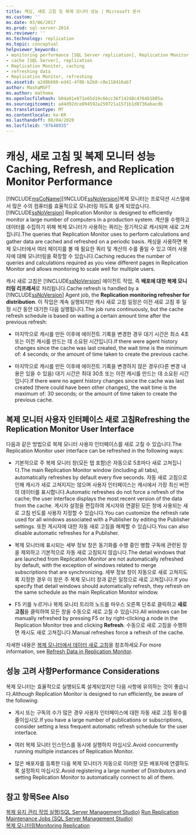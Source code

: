 ```yaml
---
title: 캐싱, 새로 고침 및 복제 모니터 성능 | Microsoft 문서
ms.custom: ''
ms.date: 03/06/2017
ms.prod: sql-server-2014
ms.reviewer: ''
ms.technology: replication
ms.topic: conceptual
helpviewer_keywords:
- monitoring performance [SQL Server replication], Replication Monitor
- cache [SQL Server], replication
- Replication Monitor, caching
- refreshing data
- Replication Monitor, refreshing
ms.assetid: a2d8b666-ed41-4f86-b2b8-c8e118416ab7
author: MashaMSFT
ms.author: mathoma
ms.openlocfilehash: b04a91e971e65d19c66cc36f142d8c4764b1b05a
ms.sourcegitcommit: ad4d92dce894592a259721a1571b1d8736abacdb
ms.translationtype: MT
ms.contentlocale: ko-KR
ms.lasthandoff: 08/04/2020
ms.locfileid: "87648935"
---
```

# <a name="caching-refresh-and-replication-monitor-performance"></a><span data-ttu-id="1beba-102">캐싱, 새로 고침 및 복제 모니터 성능</span><span class="sxs-lookup"><span data-stu-id="1beba-102">Caching, Refresh, and Replication Monitor Performance</span></span>
  [!INCLUDE[msCoName](../../../includes/msconame-md.md)]<span data-ttu-id="1beba-103">[!INCLUDE[ssNoVersion](../../../includes/ssnoversion-md.md)]복제 모니터는 프로덕션 시스템에서 많은 수의 컴퓨터를 효율적으로 모니터링 하도록 설계 되었습니다.</span><span class="sxs-lookup"><span data-stu-id="1beba-103">[!INCLUDE[ssNoVersion](../../../includes/ssnoversion-md.md)] Replication Monitor is designed to efficiently monitor a large number of computers in a production system.</span></span> <span data-ttu-id="1beba-104">계산을 수행하고 데이터를 수집하기 위해 복제 모니터가 사용하는 쿼리는 정기적으로 캐시되며 새로 고쳐집니다.</span><span class="sxs-lookup"><span data-stu-id="1beba-104">The queries that Replication Monitor uses to perform calculations and gather data are cached and refreshed on a periodic basis.</span></span> <span data-ttu-id="1beba-105">캐싱을 사용하면 복제 모니터에서 여러 페이지를 볼 때 필요한 쿼리 및 계산의 수를 줄일 수 있고 여러 사용자에 대해 모니터링을 확장할 수 있습니다.</span><span class="sxs-lookup"><span data-stu-id="1beba-105">Caching reduces the number of queries and calculations required as you view different pages in Replication Monitor and allows monitoring to scale well for multiple users.</span></span>  
  
 <span data-ttu-id="1beba-106">캐시 새로 고침은 [!INCLUDE[ssNoVersion](../../../includes/ssnoversion-md.md)] 에이전트 작업, 즉 **배포에 대한 복제 모니터링 리프레셔**로 처리됩니다.</span><span class="sxs-lookup"><span data-stu-id="1beba-106">Cache refresh is handled by a [!INCLUDE[ssNoVersion](../../../includes/ssnoversion-md.md)] Agent job, the **Replication monitoring refresher for distribution**.</span></span> <span data-ttu-id="1beba-107">이 작업은 계속 실행되지만 캐시 새로 고침 일정은 이전 새로 고침 후 일정 시간 동안 대기한 다음 실행됩니다.</span><span class="sxs-lookup"><span data-stu-id="1beba-107">The job runs continuously, but the cache refresh schedule is based on waiting a certain amount time after the previous refresh:</span></span>  
  
-   <span data-ttu-id="1beba-108">마지막으로 캐시를 만든 이후에 에이전트 기록을 변경한 경우 대기 시간은 최소 4초 또는 이전 캐시를 만드는 데 소요된 시간입니다.</span><span class="sxs-lookup"><span data-stu-id="1beba-108">If there were agent history changes since the cache was last created, the wait time is the minimum of: 4 seconds; or the amount of time taken to create the previous cache.</span></span>  
  
-   <span data-ttu-id="1beba-109">마지막으로 캐시를 만든 이후에 에이전트 기록을 변경하지 않은 경우(다른 변경 내용은 있을 수 있음) 대기 시간은 최대 30초 또는 이전 캐시를 만드는 데 소요된 시간입니다.</span><span class="sxs-lookup"><span data-stu-id="1beba-109">If there were no agent history changes since the cache was last created (there could have been other changes), the wait time is the maximum of: 30 seconds; or the amount of time taken to create the previous cache.</span></span>  
  
## <a name="refreshing-the-replication-monitor-user-interface"></a><span data-ttu-id="1beba-110">복제 모니터 사용자 인터페이스 새로 고침</span><span class="sxs-lookup"><span data-stu-id="1beba-110">Refreshing the Replication Monitor User Interface</span></span>  
 <span data-ttu-id="1beba-111">다음과 같은 방법으로 복제 모니터 사용자 인터페이스를 새로 고칠 수 있습니다.</span><span class="sxs-lookup"><span data-stu-id="1beba-111">The Replication Monitor user interface can be refreshed in the following ways:</span></span>  
  
-   <span data-ttu-id="1beba-112">기본적으로 주 복제 모니터 창(모든 탭 포함)은 자동으로 5초마다 새로 고쳐집니다.</span><span class="sxs-lookup"><span data-stu-id="1beba-112">The main Replication Monitor window (including all tabs), automatically refreshes by default every five seconds.</span></span> <span data-ttu-id="1beba-113">자동 새로 고침으로 인해 캐시가 새로 고쳐지지는 않으며 사용자 인터페이스는 캐시에서 가장 최신 버전의 데이터를 표시합니다.</span><span class="sxs-lookup"><span data-stu-id="1beba-113">Automatic refreshes do not force a refresh of the cache; the user interface displays the most recent version of the data from the cache.</span></span> <span data-ttu-id="1beba-114">게시자 설정을 편집하여 게시자와 연결된 모든 창에 사용되는 새로 고침 빈도를 사용자 지정할 수 있습니다.</span><span class="sxs-lookup"><span data-stu-id="1beba-114">You can customize the refresh rate used for all windows associated with a Publisher by editing the Publisher settings.</span></span> <span data-ttu-id="1beba-115">또한 게시자에 대한 자동 새로 고침을 해제할 수 있습니다.</span><span class="sxs-lookup"><span data-stu-id="1beba-115">You can also disable automatic refreshes for a Publisher.</span></span>  
  
-   <span data-ttu-id="1beba-116">복제 모니터에 표시되는 세부 정보 창은 동기화를 수행 중인 병합 구독에 관련된 창을 제외하고 기본적으로 자동 새로 고침되지 않습니다.</span><span class="sxs-lookup"><span data-stu-id="1beba-116">The detail windows that are launched from Replication Monitor are not automatically refreshed by default, with the exception of windows related to merge subscriptions that are synchronizing.</span></span> <span data-ttu-id="1beba-117">세부 정보 창이 자동으로 새로 고쳐지도록 지정한 경우 이 창은 주 복제 모니터 창과 같은 일정으로 새로 고쳐집니다.</span><span class="sxs-lookup"><span data-stu-id="1beba-117">If you specify that detail windows should automatically refresh, they refresh on the same schedule as the main Replication Monitor window.</span></span>  
  
-   <span data-ttu-id="1beba-118">F5 키를 누르거나 복제 모니터 트리의 노드를 마우스 오른쪽 단추로 클릭하고 **새로 고침**을 클릭하여 모든 창을 수동으로 새로 고칠 수 있습니다.</span><span class="sxs-lookup"><span data-stu-id="1beba-118">All windows can be manually refreshed by pressing F5 or by right-clicking a node in the Replication Monitor tree and clicking **Refresh**.</span></span> <span data-ttu-id="1beba-119">수동으로 새로 고침을 수행하면 캐시도 새로 고쳐집니다.</span><span class="sxs-lookup"><span data-stu-id="1beba-119">Manual refreshes force a refresh of the cache.</span></span>  
  
 <span data-ttu-id="1beba-120">자세한 내용은 [복제 모니터에서 데이터 새로 고침](refresh-data-in-replication-monitor.md)을 참조하세요.</span><span class="sxs-lookup"><span data-stu-id="1beba-120">For more information, see [Refresh Data in Replication Monitor](refresh-data-in-replication-monitor.md).</span></span>  
  
## <a name="performance-considerations"></a><span data-ttu-id="1beba-121">성능 고려 사항</span><span class="sxs-lookup"><span data-stu-id="1beba-121">Performance Considerations</span></span>  
 <span data-ttu-id="1beba-122">복제 모니터는 효율적으로 실행되도록 설계되었지만 다음 사항에 유의하는 것이 좋습니다.</span><span class="sxs-lookup"><span data-stu-id="1beba-122">Although Replication Monitor is designed to run efficiently, be aware of the following:</span></span>  
  
-   <span data-ttu-id="1beba-123">게시 또는 구독의 수가 많은 경우 사용자 인터페이스에 대한 자동 새로 고침 횟수를 줄이십시오.</span><span class="sxs-lookup"><span data-stu-id="1beba-123">If you have a large number of publications or subscriptions, consider setting a less frequent automatic refresh schedule for the user interface.</span></span>  
  
-   <span data-ttu-id="1beba-124">여러 복제 모니터 인스턴스를 동시에 실행하지 마십시오.</span><span class="sxs-lookup"><span data-stu-id="1beba-124">Avoid concurrently running multiple instances of Replication Monitor.</span></span>  
  
-   <span data-ttu-id="1beba-125">많은 배포자를 등록한 다음 복제 모니터가 자동으로 이러한 모든 배포자에 연결하도록 설정하지 마십시오.</span><span class="sxs-lookup"><span data-stu-id="1beba-125">Avoid registering a large number of Distributors and setting Replication Monitor to automatically connect to all of them.</span></span>  
  
## <a name="see-also"></a><span data-ttu-id="1beba-126">참고 항목</span><span class="sxs-lookup"><span data-stu-id="1beba-126">See Also</span></span>  
 <span data-ttu-id="1beba-127">[복제 유지 관리 작업 실행&#40;SQL Server Management Studio&#41;](../../../ssms/sql-server-management-studio-ssms.md) </span><span class="sxs-lookup"><span data-stu-id="1beba-127">[Run Replication Maintenance Jobs &#40;SQL Server Management Studio&#41;](../../../ssms/sql-server-management-studio-ssms.md) </span></span>  
 [<span data-ttu-id="1beba-128">복제 모니터링</span><span class="sxs-lookup"><span data-stu-id="1beba-128">Monitoring Replication</span></span>](../monitoring-replication.md)  
  
  
